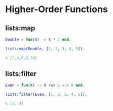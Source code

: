 # Higher-Order Functions

## lists:map

```erl
Double = fun(X) -> X * 2 end.

lists:map(Double, [1, 2, 3, 4, 5]).

% [2,4,6,8,10]
```

## lists:filter

```erl
Even = fun(X) -> X rem 2 =:= 0 end.

lists:filter(Even, [1, 2, 3, 4, 5]).

% [2, 4]
```
